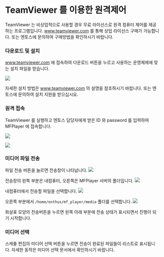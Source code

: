 # TeamViewer 를 이용한 원격제어
TeamViewer 는 비상업적으로 사용할 경우 무료 라이선스로 원격 컴퓨터 제어를 제공하는 프로그램입니다. www.teamviewer.com 를 통해 상업 라이선스 구매가 가능합니다. 또는 엔토스에 문의하여 구매방법을 확인하시기 바랍니다.

### 다운로드 및 설치
www.teamviewer.com 에 접속하여 다운로드 버튼을 누르고 사용하는 운영체제에 맞는 설치 파일을 받습니다.

![](img/teamviwer_down.jpg)

자세한 설치 방법은 www.teamviewer.com 의 설명을 참조하시기 바랍니다. 또는 엔토스에 문의하여 설치 지원을 받으십시요.

### 원격 접속
TeamViewer 를 실행하고 엔토스 담당자에게 받은 ID 와 password 를 입력하여 MFPlayer 에 접속합니다.

![](img/teamviwer_id.jpg)

![](img/teamviwer_password.jpg)

### 미디어 파일 전송
파일 전송 버튼을 눌르면 전송창이 나타납니다.
![](img/teamviwer_send_button.jpg)

전송창의 왼쪽 부분은 내컴퓨터, 오른쪽은 MFPlayer 서버의 폴더입니다.
![](img/teamviwer_file_window.jpg)

내컴퓨터에서 전송할 파일을 선택합니다.
![](img/teamviwer_file_select.jpg)

오른쪽 부분에서 `/home/enthus/mf_player/media` 폴더를 선택합니다.
![](img/teamviwer_folder_select.jpg)

화살표 모양의 전송버튼을 누르면 왼쪽 아래 부분에 전송 상태가 표시되면서 진행이 되기 시작합니다.

### 미디어 선택
스케쥴 편집의 미디어 선택 버튼을 누르면 전송이 완료된 파일들이 리스트로 표시됩니다. 자세한 동작은 미디어 선택 문서에서 확인하시기 바랍니다.

